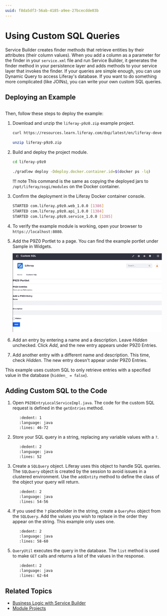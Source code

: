 ```yaml
---
uuid: f8da5df3-56ab-4185-a9ee-27bcecdde03b
---
```

# Using Custom SQL Queries

Service Builder creates finder methods that retrieve entities by their attributes (their column values). When you add a column as a parameter for the finder in your `service.xml` file and run Service Builder, it generates the finder method in your persistence layer and adds methods to your service layer that invokes the finder. If your queries are simple enough, you can use Dynamic Query to access Liferay's database. If you want to do something more complicated (like JOINs), you can write your own custom SQL queries.

## Deploying an Example

```{include} /_snippets/run-liferay-portal.md
```

Then, follow these steps to deploy the example:

1. Download and unzip the `liferay-p9z0.zip` example project.

   ```bash
   curl https://resources.learn.liferay.com/dxp/latest/en/liferay-development/liferay-internals/extending-liferay/liferay-p9z0.zip -O
   ```

   ```bash
   unzip liferay-p9z0.zip
   ```

1. Build and deploy the project module.

   ```bash
   cd liferay-p9z0
   ```

   ```bash
   ./gradlew deploy -Ddeploy.docker.container.id=$(docker ps -lq)
   ```

   !!! note
       This command is the same as copying the deployed jars to `/opt/liferay/osgi/modules` on the Docker container.

1. Confirm the deployment in the Liferay Docker container console.

   ```bash
   STARTED com.liferay.p9z0.web_1.0.0 [1386]
   STARTED com.liferay.p9z0.api_1.0.0 [1384]
   STARTED com.liferay.p9z0.service_1.0.0 [1385]
   ```

1. To verify the example module is working, open your browser to `https://localhost:8080`.

1. Add the P9Z0 Portlet to a page. You can find the example portlet under Sample in Widgets.

   ![Add the P9Z0 portlet to a page.](./using-custom-sql-queries/images/01.png)

1. Add an entry by entering a name and a description. Leave *Hidden* unchecked. Click *Add*, and the new entry appears under P9Z0 Entries.

1. Add another entry with a different name and description. This time, check *Hidden*. The new entry doesn't appear under P9Z0 Entries.

This example uses custom SQL to only retrieve entries with a specified value in the database (`hidden_ = false`).

## Adding Custom SQL to the Code

1. Open `P9Z0EntryLocalServiceImpl.java`. The code for the custom SQL request is defined in the `getEntries` method.

   ```{literalinclude} using-custom-sql-queries/resources/liferay-p9z0.zip/p9z0-service/src/main/java/com/liferay/p9z0/service/impl/P9ZEntryLocalServiceImpl.java
      :dedent: 1
      :language: java
      :lines: 46-72
   ```

1. Store your SQL query in a string, replacing any variable values with a `?`.

   ```{literalinclude} using-custom-sql-queries/resources/liferay-p9z0.zip/p9z0-service/src/main/java/com/liferay/p9z0/service/impl/P9ZEntryLocalServiceImpl.java
      :dedent: 2
      :language: java
      :lines: 52
   ```

1. Create a `SQLQuery` object. Liferay uses this object to handle SQL queries. The `SQLQuery` object is created by the session to avoid issues in a clustered environment. Use the `addEntity` method to define the class of the object your query will return.

   ```{literalinclude} using-custom-sql-queries/resources/liferay-p9z0.zip/p9z0-service/src/main/java/com/liferay/p9z0/service/impl/P9ZEntryLocalServiceImpl.java
      :dedent: 2
      :language: java
      :lines: 54-56
   ```

1. If you used the `?` placeholder in the string, create a `QueryPos` object from the `SQLQuery`. Add the values you wish to replace in the order they appear on the string. This example only uses one.

   ```{literalinclude} using-custom-sql-queries/resources/liferay-p9z0.zip/p9z0-service/src/main/java/com/liferay/p9z0/service/impl/P9ZEntryLocalServiceImpl.java
      :dedent: 2
      :language: java
      :lines: 58-60
   ```

1. `QueryUtil` executes the query in the database. The `list` method is used to make `GET` calls and returns a list of the values in the response.

   ```{literalinclude} using-custom-sql-queries/resources/liferay-p9z0.zip/p9z0-service/src/main/java/com/liferay/p9z0/service/impl/P9ZEntryLocalServiceImpl.java
      :dedent: 2
      :language: java
      :lines: 62-64
   ```

## Related Topics

- [Business Logic with Service Builder](../../building-applications/data-frameworks/service-builder/business-logic-with-service-builder.md)
- [Module Projects](../fundamentals/module-projects.md)